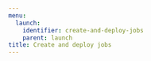 ```yaml
---
menu:
  launch:
    identifier: create-and-deploy-jobs
    parent: launch
title: Create and deploy jobs
---
```


